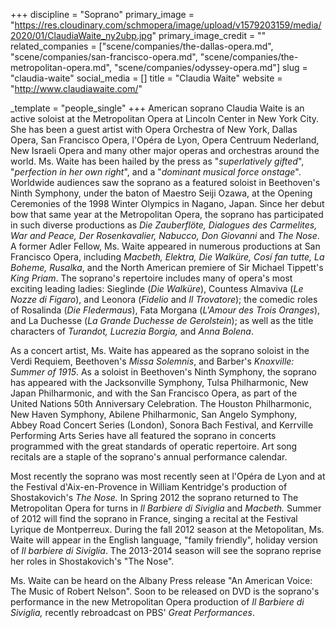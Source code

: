 +++
discipline = "Soprano"
primary_image = "https://res.cloudinary.com/schmopera/image/upload/v1579203159/media/2020/01/ClaudiaWaite_ny2ubp.jpg"
primary_image_credit = ""
related_companies = ["scene/companies/the-dallas-opera.md", "scene/companies/san-francisco-opera.md", "scene/companies/the-metropolitan-opera.md", "scene/companies/odyssey-opera.md"]
slug = "claudia-waite"
social_media = []
title = "Claudia Waite"
website = "http://www.claudiawaite.com/"

_template = "people_single"
+++
American soprano Claudia Waite is an active soloist at the Metropolitan Opera at Lincoln Center in New York City. She has been a guest artist with Opera Orchestra of New York, Dallas Opera, San Francisco Opera, l'Opéra de Lyon, Opera Centruum Nederland, New Israeli Opera and many other major operas and orchestras around the world. Ms. Waite has been hailed by the press as "_superlatively gifted_", "_perfection in her own right_", and a "_dominant musical force onstage_". Worldwide audiences saw the soprano as a featured soloist in Beethoven's Ninth Symphony, under the baton of Maestro Seiji Ozawa, at the Opening Ceremonies of the 1998 Winter Olympics in Nagano, Japan. Since her debut bow that same year at the Metropolitan Opera, the soprano has participated in such diverse productions as _Die Zauberflöte, Dialogues des Carmelites, War and Peace, Der Rosenkavalier, Nabucco, Don Giovanni_ and _The Nose_. A former Adler Fellow, Ms. Waite appeared in numerous productions at San Francisco Opera, including _Macbeth, Elektra, Die Walküre, Cosí fan tutte, La Boheme, Rusalka_, and the North American premiere of Sir Michael Tippett's _King Priam_. The soprano's repertoire includes many of opera's most exciting leading ladies: Sieglinde (_Die Walküre_), Countess Almaviva (_Le Nozze di Figaro_), and Leonora (_Fidelio_ and _Il Trovatore_); the comedic roles of Rosalinda (_Die Fledermaus_), Fata Morgana (_L'Amour des Trois Oranges_), and La Duchesse (_La Grande Duchesse de Gerolstein_); as well as the title characters of _Turandot, Lucrezia Borgia,_ and _Anna Bolena_.

As a concert artist, Ms. Waite has appeared as the soprano soloist in the Verdi Requiem, Beethoven's _Missa Solemnis_, and Barber's _Knoxville: Summer of 1915_. As a soloist in Beethoven's Ninth Symphony, the soprano has appeared with the Jacksonville Symphony, Tulsa Philharmonic, New Japan Philharmonic, and with the San Francisco Opera, as part of the United Nations 50th Anniversary Celebration. The Houston Philharmonic, New Haven Symphony, Abilene Philharmonic, San Angelo Symphony, Abbey Road Concert Series (London), Sonora Bach Festival, and Kerrville Performing Arts Series have all featured the soprano in concerts programmed with the great standards of operatic repertoire. Art song recitals are a staple of the soprano's annual performance calendar.

Most recently the soprano was most recently seen at l'Opéra de Lyon and at the Festival d'Aix-en-Provence in William Kentridge's production of Shostakovich's _The Nose._ In Spring 2012 the soprano returned to The Metropolitan Opera for turns in _Il Barbiere di Siviglia_ and _Macbeth._ Summer of 2012 will find the soprano in France, singing a recital at the Festival Lyrique de Montperreux. During the fall 2012 season at the Metopolitan, Ms. Waite will appear in the English language, "family friendly", holiday version of _Il barbiere di Siviglia_. The 2013-2014 season will see the soprano reprise her roles in Shostakovich's "The Nose".

Ms. Waite can be heard on the Albany Press release "An American Voice: The Music of Robert Nelson". Soon to be released on DVD is the soprano's performance in the new Metropolitan Opera production of _Il Barbiere di Siviglia,_ recently rebroadcast on PBS' _Great Performances_.